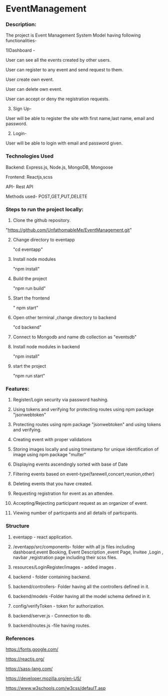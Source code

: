 # EventManagement

### Description:

The project is Event Management System Model having following functionalities-

1)Dashboard - 

  User can see all the events created by other users.
  
  User can  register to any event and send request to them.
  
  User create own event.

  User can delete own event.

  User can accept or deny the registration requests.



 3) Sign Up-

  User will be able to register the site with first name,last name, email and password.



 2) Login-

  User will be able to login with email and password given.


### Technologies Used
  Backend: Express.js, Node.js, MongoDB, Mongoose

  Frontend: Reactjs,scss

  API- Rest API

  Methods used- POST,GET,PUT,DELETE


### Steps to run the project locally:

1. Clone the github repository.

  "https://github.com/UnfathomableMe/EventManagement.git"

2. Change directory to eventapp 

    "cd eventapp"

3. Install node modules

    "npm install"

4. Build the project

    "npm run build"

5. Start the frontend

   " npm start"

 6. Open other terminal ,change directory to backend

    "cd backend"  

 7. Connect to Mongodb and name db collection  as "eventsdb"


 8. Install node modules in backend

    "npm install" 

9. start the project

    "npm run start"


### Features:


1) Register/Login security via password hashing.

2) Using tokens and verifying for protecting routes using npm package "jsonwebtoken"

2) Protecting routes using npm package "jsonwebtoken" and using tokens and verifying.

3) Creating event with proper validations

4) Storing images locally and using timestamp for unique identification of image using npm package "multer"

5) Displaying events ascendingly sorted with base of Date

6) Filtering events based on event-type(farewell,concert,reunion,other)

7) Deleting events that you have created.

8) Requesting registration for event as an attendee.

9) Accepting/Rejecting participant request as an organizer of event.

10) Viewing number of particpants and all details of particpants.





 ### Structure

 1. eventapp - react application.

 2. /eventapp/src/components- folder with all js files including dashboard,event Booking, Event Description ,event Page, Invitee ,Login , navbar ,registration page including their scss files.

 3. resources/LoginRegister/images - added images .

 4. backend - folder containing backend.

 5. backend/controllers- Folder having all the controllers defined in it.

 6. backend/models -Folder having all the model schema defined in it.

 7. config/verifyToken - token for authorization.

 8. backend/server.js - Connection to db.

 9. backend/routes.js -file having routes.



### References

https://fonts.google.com/

https://reactjs.org/

https://sass-lang.com/

https://developer.mozilla.org/en-US/

https://www.w3schools.com/w3css/defaulT.asp

